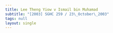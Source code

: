 ```yaml
---
title: Lee Theng Yiow v Ismail bin Muhamad
subtitle: "[2003] SGHC 259 / 23\_October\_2003"
tags: null
layout: single
---
```


